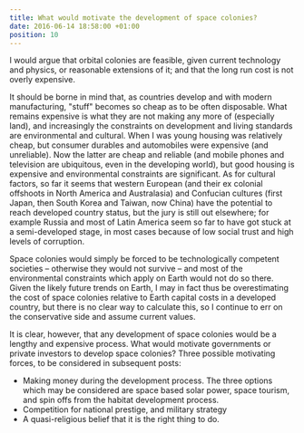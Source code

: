```yaml
---
title: What would motivate the development of space colonies?
date: 2016-06-14 18:58:00 +01:00
position: 10
---
```


I would argue that orbital colonies are feasible, given current technology and physics, or reasonable extensions of it; and that the long run cost is not overly expensive.

It should be borne in mind that, as countries develop and with modern manufacturing, "stuff" becomes so cheap as to be often disposable. What remains expensive is what they are not making any more of (especially land), and increasingly the constraints on development and living standards are environmental and cultural. When I was young housing was relatively cheap, but consumer durables and automobiles were expensive (and unreliable). Now the latter are cheap and reliable (and mobile phones and television are ubiquitous, even in the developing world), but good housing is expensive and environmental constraints are significant. As for cultural factors, so far it seems that western European (and their ex colonial offshoots in North America and Australasia) and Confucian cultures (first Japan, then South Korea and Taiwan, now China) have the potential to reach developed country status, but the jury is still out elsewhere; for example Russia and most of Latin America seem so far to have got stuck at a semi-developed stage, in most cases because of low social trust and high levels of corruption.

Space colonies would simply be forced to be technologically competent societies – otherwise they would not survive – and most of the environmental constraints which apply on Earth would not do so there. Given the likely future trends on Earth, I may in fact thus be overestimating the cost of space colonies relative to Earth capital costs in a developed country, but there is no clear way to calculate this, so I continue to err on the conservative side and assume current values.

It is clear, however, that any development of space colonies would be a lengthy and expensive process. What would motivate governments or private investors to develop space colonies? Three possible motivating forces, to be considered in subsequent posts:

- Making money during the development process. The three options which may be considered are space based solar power, space tourism, and spin offs from the habitat development process.
- Competition for national prestige, and military strategy
- A quasi-religious belief that it is the right thing to do.

